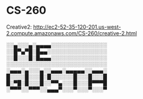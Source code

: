 # CS-260
Creative2: http://ec2-52-35-120-201.us-west-2.compute.amazonaws.com/CS-260/creative-2.html


░░▄░░░▄░▄▄▄▄░░░░░░░░░░░░░░░ 
░░█▀▄▀█░█▄▄░░░░░░░░░░░░░░░░ 
░░█░░░█░█▄▄▄░░░░░░░░░░░░░░░ 
░░░░░░░░░░░░░░░░░░░░░░░░░░░ 
░▄▄▄░▄░░░▄░░▄▄▄░▄▄▄▄▄░░▄▄▄░ 
█░░░░█░░░█░█░░░░░░█░░░█░░░█ 
█░▀█░█░░░█░░▀▀▄░░░█░░░█▀▀▀█ 
░▀▀▀░░▀▀▀░░▄▄▄▀░░░▀░░░▀░░░▀ 
